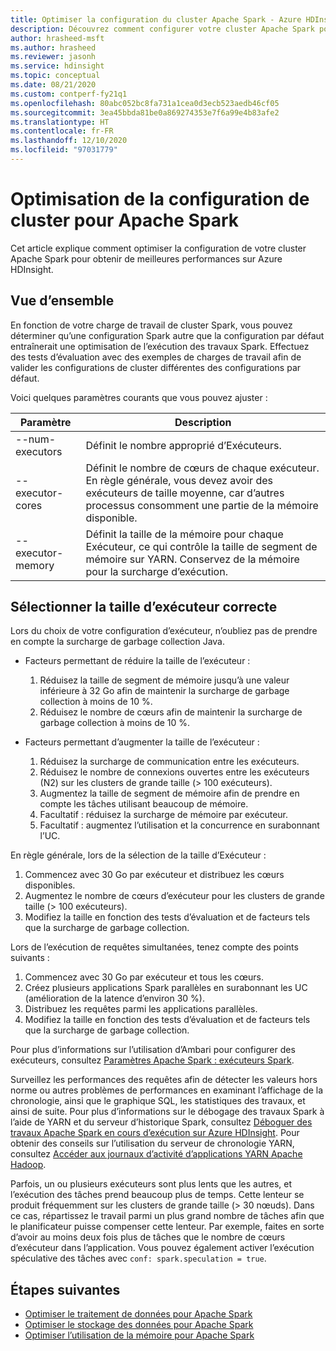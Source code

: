 ```yaml
---
title: Optimiser la configuration du cluster Apache Spark - Azure HDInsight
description: Découvrez comment configurer votre cluster Apache Spark pour améliorer le débit sur Azure HDInsight.
author: hrasheed-msft
ms.author: hrasheed
ms.reviewer: jasonh
ms.service: hdinsight
ms.topic: conceptual
ms.date: 08/21/2020
ms.custom: contperf-fy21q1
ms.openlocfilehash: 80abc052bc8fa731a1cea0d3ecb523aedb46cf05
ms.sourcegitcommit: 3ea45bbda81be0a869274353e7f6a99e4b83afe2
ms.translationtype: HT
ms.contentlocale: fr-FR
ms.lasthandoff: 12/10/2020
ms.locfileid: "97031779"
---
```

# <a name="cluster-configuration-optimization-for-apache-spark"></a>Optimisation de la configuration de cluster pour Apache Spark

Cet article explique comment optimiser la configuration de votre cluster Apache Spark pour obtenir de meilleures performances sur Azure HDInsight.

## <a name="overview"></a>Vue d’ensemble

En fonction de votre charge de travail de cluster Spark, vous pouvez déterminer qu’une configuration Spark autre que la configuration par défaut entraînerait une optimisation de l’exécution des travaux Spark.  Effectuez des tests d’évaluation avec des exemples de charges de travail afin de valider les configurations de cluster différentes des configurations par défaut.

Voici quelques paramètres courants que vous pouvez ajuster :

|Paramètre |Description |
|---|---|
|--num-executors|Définit le nombre approprié d’Exécuteurs.|
|--executor-cores|Définit le nombre de cœurs de chaque exécuteur. En règle générale, vous devez avoir des exécuteurs de taille moyenne, car d’autres processus consomment une partie de la mémoire disponible.|
|--executor-memory|Définit la taille de la mémoire pour chaque Exécuteur, ce qui contrôle la taille de segment de mémoire sur YARN. Conservez de la mémoire pour la surcharge d’exécution.|

## <a name="select-the-correct-executor-size"></a>Sélectionner la taille d’exécuteur correcte

Lors du choix de votre configuration d’exécuteur, n’oubliez pas de prendre en compte la surcharge de garbage collection Java.

* Facteurs permettant de réduire la taille de l’exécuteur :
    1. Réduisez la taille de segment de mémoire jusqu’à une valeur inférieure à 32 Go afin de maintenir la surcharge de garbage collection à moins de 10 %.
    2. Réduisez le nombre de cœurs afin de maintenir la surcharge de garbage collection à moins de 10 %.

* Facteurs permettant d’augmenter la taille de l’exécuteur :
    1. Réduisez la surcharge de communication entre les exécuteurs.
    2. Réduisez le nombre de connexions ouvertes entre les exécuteurs (N2) sur les clusters de grande taille (> 100 exécuteurs).
    3. Augmentez la taille de segment de mémoire afin de prendre en compte les tâches utilisant beaucoup de mémoire.
    4. Facultatif : réduisez la surcharge de mémoire par exécuteur.
    5. Facultatif : augmentez l’utilisation et la concurrence en surabonnant l’UC.

En règle générale, lors de la sélection de la taille d’Exécuteur :

1. Commencez avec 30 Go par exécuteur et distribuez les cœurs disponibles.
2. Augmentez le nombre de cœurs d’exécuteur pour les clusters de grande taille (> 100 exécuteurs).
3. Modifiez la taille en fonction des tests d’évaluation et de facteurs tels que la surcharge de garbage collection.

Lors de l’exécution de requêtes simultanées, tenez compte des points suivants :

1. Commencez avec 30 Go par exécuteur et tous les cœurs.
2. Créez plusieurs applications Spark parallèles en surabonnant les UC (amélioration de la latence d’environ 30 %).
3. Distribuez les requêtes parmi les applications parallèles.
4. Modifiez la taille en fonction des tests d’évaluation et de facteurs tels que la surcharge de garbage collection.

Pour plus d’informations sur l’utilisation d’Ambari pour configurer des exécuteurs, consultez [Paramètres Apache Spark : exécuteurs Spark](apache-spark-settings.md#configuring-spark-executors).

Surveillez les performances des requêtes afin de détecter les valeurs hors norme ou autres problèmes de performances en examinant l’affichage de la chronologie, ainsi que le graphique SQL, les statistiques des travaux, et ainsi de suite. Pour plus d’informations sur le débogage des travaux Spark à l’aide de YARN et du serveur d’historique Spark, consultez [Déboguer des travaux Apache Spark en cours d’exécution sur Azure HDInsight](apache-spark-job-debugging.md). Pour obtenir des conseils sur l’utilisation du serveur de chronologie YARN, consultez [Accéder aux journaux d’activité d’applications YARN Apache Hadoop](../hdinsight-hadoop-access-yarn-app-logs-linux.md).

Parfois, un ou plusieurs exécuteurs sont plus lents que les autres, et l’exécution des tâches prend beaucoup plus de temps. Cette lenteur se produit fréquemment sur les clusters de grande taille (> 30 nœuds). Dans ce cas, répartissez le travail parmi un plus grand nombre de tâches afin que le planificateur puisse compenser cette lenteur. Par exemple, faites en sorte d’avoir au moins deux fois plus de tâches que le nombre de cœurs d’exécuteur dans l’application. Vous pouvez également activer l’exécution spéculative des tâches avec `conf: spark.speculation = true`.

## <a name="next-steps"></a>Étapes suivantes

* [Optimiser le traitement de données pour Apache Spark](optimize-cluster-configuration.md)
* [Optimiser le stockage des données pour Apache Spark](optimize-data-storage.md)
* [Optimiser l’utilisation de la mémoire pour Apache Spark](optimize-memory-usage.md)
